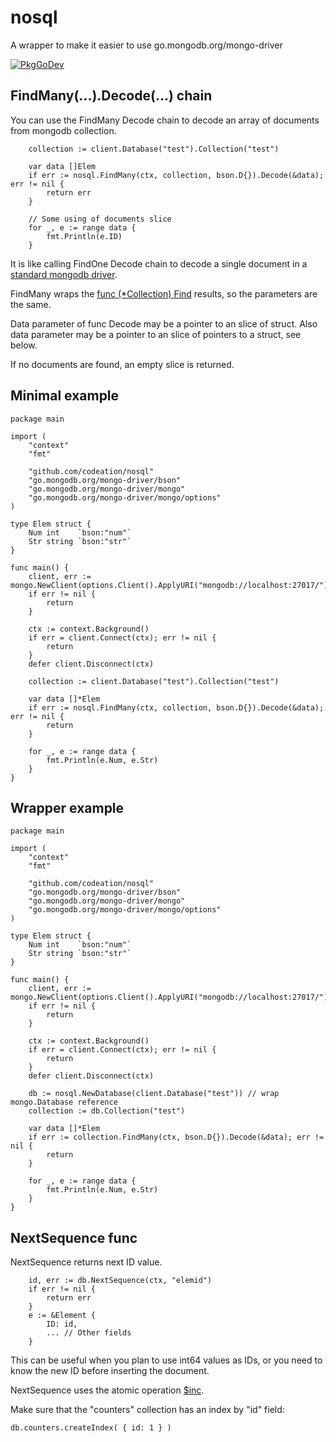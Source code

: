 # nosql
A wrapper to make it easier to use go.mongodb.org/mongo-driver

[![PkgGoDev](https://pkg.go.dev/badge/codeation/nosql)](https://pkg.go.dev/codeation/nosql)

## FindMany(...).Decode(...) chain

You can use the FindMany Decode chain to decode an array of documents from mongodb collection.

```
	collection := client.Database("test").Collection("test")

	var data []Elem
	if err := nosql.FindMany(ctx, collection, bson.D{}).Decode(&data); err != nil {
		return err
	}

	// Some using of documents slice
	for _, e := range data {
		fmt.Println(e.ID)
	}

```

It is like calling FindOne Decode chain to decode a single document in a
[standard mongodb driver](https://godoc.org/go.mongodb.org/mongo-driver/mongo).

FindMany wraps the
[func (*Collection) Find](https://godoc.org/go.mongodb.org/mongo-driver/mongo#Collection.Find)
results, so the parameters are the same.

Data parameter of func Decode may be a pointer to an slice of struct.
Also data parameter may be a pointer to an slice of pointers to a struct, see below.

If no documents are found, an empty slice is returned.

## Minimal example

```
package main

import (
	"context"
	"fmt"

	"github.com/codeation/nosql"
	"go.mongodb.org/mongo-driver/bson"
	"go.mongodb.org/mongo-driver/mongo"
	"go.mongodb.org/mongo-driver/mongo/options"
)

type Elem struct {
	Num int    `bson:"num"`
	Str string `bson:"str"`
}

func main() {
	client, err := mongo.NewClient(options.Client().ApplyURI("mongodb://localhost:27017/"))
	if err != nil {
		return
	}

	ctx := context.Background()
	if err = client.Connect(ctx); err != nil {
		return
	}
	defer client.Disconnect(ctx)

	collection := client.Database("test").Collection("test")

	var data []*Elem
	if err := nosql.FindMany(ctx, collection, bson.D{}).Decode(&data); err != nil {
		return
	}

	for _, e := range data {
		fmt.Println(e.Num, e.Str)
	}
}
```

## Wrapper example

```
package main

import (
	"context"
	"fmt"

	"github.com/codeation/nosql"
	"go.mongodb.org/mongo-driver/bson"
	"go.mongodb.org/mongo-driver/mongo"
	"go.mongodb.org/mongo-driver/mongo/options"
)

type Elem struct {
	Num int    `bson:"num"`
	Str string `bson:"str"`
}

func main() {
	client, err := mongo.NewClient(options.Client().ApplyURI("mongodb://localhost:27017/"))
	if err != nil {
		return
	}

	ctx := context.Background()
	if err = client.Connect(ctx); err != nil {
		return
	}
	defer client.Disconnect(ctx)

	db := nosql.NewDatabase(client.Database("test")) // wrap mongo.Database reference
	collection := db.Collection("test")

	var data []*Elem
	if err := collection.FindMany(ctx, bson.D{}).Decode(&data); err != nil {
		return
	}

	for _, e := range data {
		fmt.Println(e.Num, e.Str)
	}
}
```

## NextSequence func

NextSequence returns next ID value.

```
    id, err := db.NextSequence(ctx, "elemid")
    if err != nil {
        return err
    }
    e := &Element {
        ID: id,
        ... // Other fields
    }
```

This can be useful when you plan to use int64 values as IDs,
or you need to know the new ID before inserting the document.

NextSequence uses the atomic operation
[$inc](https://docs.mongodb.com/manual/reference/operator/update/inc/).

Make sure that the "counters" collection has an index by "id" field:

```
db.counters.createIndex( { id: 1 } )
```
